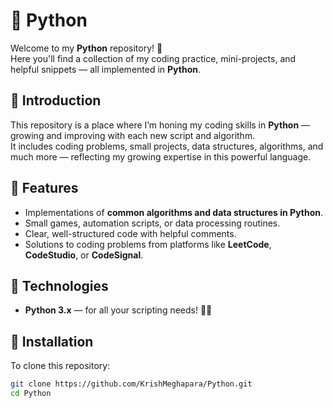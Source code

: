 # 🐍 **Python**  


Welcome to my **Python** repository! 🌟  
Here you'll find a collection of my coding practice, mini-projects, and helpful snippets — all implemented in **Python**.

## 🔹 Introduction

This repository is a place where I’m honing my coding skills in **Python** — growing and improving with each new script and algorithm.  
It includes coding problems, small projects, data structures, algorithms, and much more — reflecting my growing expertise in this powerful language.

## 🔹 Features

- Implementations of **common algorithms and data structures in Python**.
- Small games, automation scripts, or data processing routines.
- Clear, well-structured code with helpful comments.
- Solutions to coding problems from platforms like **LeetCode**, **CodeStudio**, or **CodeSignal**.

## 🔹 Technologies

- **Python 3.x** — for all your scripting needs! 🐍✨

## 🔹 Installation

To clone this repository:

```bash
git clone https://github.com/KrishMeghapara/Python.git
cd Python

